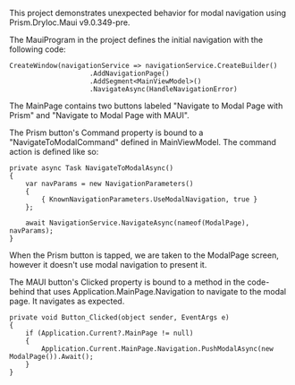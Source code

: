 This project demonstrates unexpected behavior for modal navigation using Prism.DryIoc.Maui v9.0.349-pre.

The MauiProgram in the project defines the initial navigation with the following code:

    CreateWindow(navigationService => navigationService.CreateBuilder()
    					.AddNavigationPage()
    					.AddSegment<MainViewModel>()
    					.NavigateAsync(HandleNavigationError)

The MainPage contains two buttons labeled "Navigate to Modal Page with Prism" and "Navigate to Modal Page with MAUI". 

The Prism button's Command property is bound to a "NavigateToModalCommand" defined in MainViewModel. The command action is defined like so:

    private async Task NavigateToModalAsync()
    {
		var navParams = new NavigationParameters()
		{
			{ KnownNavigationParameters.UseModalNavigation, true }
		};

		await NavigationService.NavigateAsync(nameof(ModalPage), navParams);
    }

When the Prism button is tapped, we are taken to the ModalPage screen, however it doesn't use modal navigation to present it.

The MAUI button's Clicked property is bound to a method in the code-behind that uses Application.MainPage.Navigation to navigate to the modal page. It navigates as expected.

    private void Button_Clicked(object sender, EventArgs e)
    {
		if (Application.Current?.MainPage != null)
		{
            Application.Current.MainPage.Navigation.PushModalAsync(new ModalPage()).Await();
        }
    }
